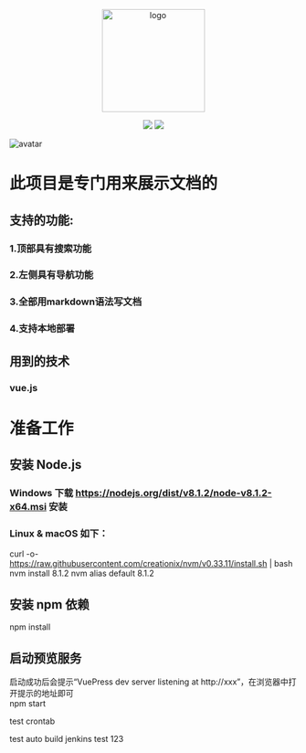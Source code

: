 <p align="center">
  <a href="https://vuepress.vuejs.org/" target="_blank">
    <img width="180" src="https://images.cnblogs.com/cnblogs_com/jackson0714/809472/o_qrcode_wkljg.jpg" alt="logo">
  </a>
</p>

<p align="center">
  <a href="https://www.cnblogs.com/jackson0714/p/birddoc.html"><img src="https://img.shields.io/npm/v/drone.svg" ></a>
  <a href="https://www.cnblogs.com/jackson0714/p/birddoc.html"><img src="https://img.shields.io/badge/language-markdown-Red.svg" ></a>
</p>

![avatar](https://raw.githubusercontent.com/Jackson0714/BirdDoc/master/BirdDoc.png)


# 此项目是专门用来展示文档的
## 支持的功能:
### 1.顶部具有搜索功能
### 2.左侧具有导航功能
### 3.全部用markdown语法写文档
### 4.支持本地部署

## 用到的技术
### vue.js

# 准备工作
## 安装 Node.js
### Windows 下载 https://nodejs.org/dist/v8.1.2/node-v8.1.2-x64.msi 安装
### Linux & macOS 如下：
curl -o- https://raw.githubusercontent.com/creationix/nvm/v0.33.11/install.sh | bash
nvm install 8.1.2
nvm alias default 8.1.2

## 安装 npm 依赖
npm install

## 启动预览服务
启动成功后会提示“VuePress dev server listening at http://xxx”，在浏览器中打开提示的地址即可   
npm start

test crontab

test auto build jenkins 
test 123
